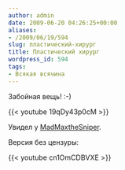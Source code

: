 ```yaml
---
author: admin
date: 2009-06-20 04:26:25+00:00
aliases:
- /2009/06/19/594
slug: пластический-хирург
title: Пластический хирург
wordpress_id: 594
tags:
- Всякая всячина
---
```


Забойная вещь! :-)

{{< youtube 19qDy43p0cM >}}

Увидел у [MadMaxtheSniper](http://madmaxthesniper.livejournal.com/339728.html).

<!--more-->

Версия без цензуры:

{{< youtube cn1OmCDBVXE >}}
